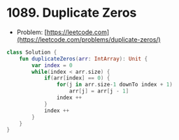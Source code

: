 # 1089. Duplicate Zeros

- Problem: [https://leetcode.com](https://leetcode.com/problems/duplicate-zeros/)

```kotlin
class Solution {
    fun duplicateZeros(arr: IntArray): Unit {
        var index = 0
        while(index < arr.size) {
            if(arr[index] == 0) {
                for(j in arr.size-1 downTo index + 1)
                    arr[j] = arr[j - 1]
                index ++
            }
            index ++
        }
    }
}
```
